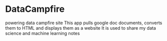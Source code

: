# DataCampfire

powering data campfire site
This app pulls google doc documents, converts them to HTML and displays them as a website
It is used to share my data science and machine learning notes
